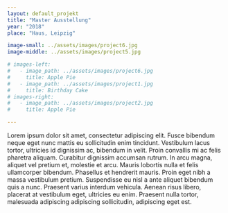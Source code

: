 ```yaml
---
layout: default_projekt
title: "Master Ausstellung"
year: "2018"
place: "Haus, Leipzig"

image-small: ../assets/images/project6.jpg
image-middle: ../assets/images/project5.jpg

# images-left:
#   - image_path: ../assets/images/project6.jpg
#     title: Apple Pie
#   - image_path: ../assets/images/project1.jpg
#     title: Birthday Cake
# images-right:
#   - image_path: ../assets/images/project2.jpg
#     title: Apple Pie

---
```


Lorem ipsum dolor sit amet, consectetur adipiscing elit. Fusce bibendum neque eget nunc mattis eu sollicitudin enim tincidunt. Vestibulum lacus tortor, ultricies id dignissim ac, bibendum in velit. Proin convallis mi ac felis pharetra aliquam. Curabitur dignissim accumsan rutrum. In arcu magna, aliquet vel pretium et, molestie et arcu. Mauris lobortis nulla et felis ullamcorper bibendum. Phasellus et hendrerit mauris. Proin eget nibh a massa vestibulum pretium. Suspendisse eu nisl a ante aliquet bibendum quis a nunc. Praesent varius interdum vehicula. Aenean risus libero, placerat at vestibulum eget, ultricies eu enim. Praesent nulla tortor, malesuada adipiscing adipiscing sollicitudin, adipiscing eget est.

